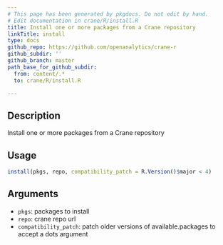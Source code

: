 ```yaml
---
# This page has been generated by pkgdocs. Do not edit by hand.
# Edit documentation in crane/R/install.R
title: Install one or more packages from a Crane repository
linkTitle: install
type: docs
github_repo: https://github.com/openanalytics/crane-r
github_subdir: ''
github_branch: master
path_base_for_github_subdir:
  from: content/.*
  to: crane/R/install.R

---
```

 


## Description

Install one or more packages from a Crane repository

## Usage

```r
install(pkgs, repo, compatibility_patch = R.Version()$major < 4)
```

## Arguments

* `pkgs`: packages to install
* `repo`: crane repo url
* `compatibility_patch`: patch older versions of available.packages to accept a dots argument

